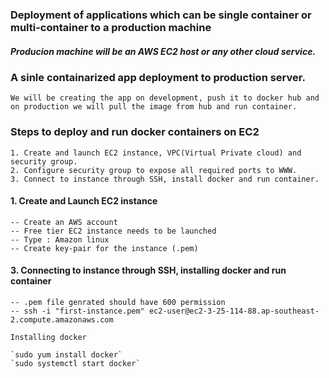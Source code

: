 ### Deployment of applications which can be single container or multi-container to a production machine

##### Producion machine will be an AWS EC2 host or any other cloud service.

### A sinle containarized app deployment to production server.

    We will be creating the app on development, push it to docker hub and on production we will pull the image from hub and run container.


### Steps to deploy and run docker containers on EC2

    1. Create and launch EC2 instance, VPC(Virtual Private cloud) and security group.
    2. Configure security group to expose all required ports to WWW.
    3. Connect to instance through SSH, install docker and run container.


#### 1. Create and Launch EC2 instance

    -- Create an AWS account
    -- Free tier EC2 instance needs to be launched
    -- Type : Amazon linux
    -- Create key-pair for the instance (.pem)

#### 3. Connecting to instance through SSH, installing docker and run container

    -- .pem file genrated should have 600 permission
    -- ssh -i "first-instance.pem" ec2-user@ec2-3-25-114-88.ap-southeast-2.compute.amazonaws.com

    Installing docker

    `sudo yum install docker`
    `sudo systemctl start docker`